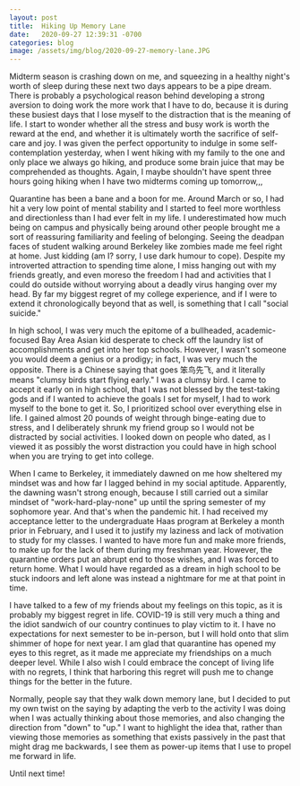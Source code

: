 ```yaml
---
layout: post
title:  Hiking Up Memory Lane
date:   2020-09-27 12:39:31 -0700
categories: blog
image: /assets/img/blog/2020-09-27-memory-lane.JPG
---
```

Midterm season is crashing down on me, and squeezing in a healthy night's worth of sleep during these next two days appears to be a pipe dream. There is probably a psychological reason behind developing a strong aversion to doing work the more work that I have to do, because it is during these busiest days that I lose myself to the distraction that is the meaning of life. I start to wonder whether all the stress and busy work is worth the reward at the end, and whether it is ultimately worth the sacrifice of self-care and joy. I was given the perfect opportunity to indulge in some self-contemplation yesterday, when I went hiking with my family to the one and only place we always go hiking, and produce some brain juice that may be comprehended as thoughts. Again, I maybe shouldn't have spent three hours going hiking when I have two midterms coming up tomorrow,,,

Quarantine has been a bane and a boon for me. Around March or so, I had hit a very low point of mental stability and I started to feel more worthless and directionless than I had ever felt in my life. I underestimated how much being on campus and physically being around other people brought me a sort of reassuring familiarity and feeling of belonging. Seeing the deadpan faces of student walking around Berkeley like zombies made me feel right at home. Just kidding (am I? sorry, I use dark humour to cope). Despite my introverted attraction to spending time alone, I miss hanging out with my friends greatly, and even moreso the freedom I had and activities that I could do outside without worrying about a deadly virus hanging over my head. By far my biggest regret of my college experience, and if I were to extend it chronologically beyond that as well, is something that I call "social suicide." 

In high school, I was very much the epitome of a bullheaded, academic-focused Bay Area Asian kid desperate to check off the laundry list of accomplishments and get into her top schools. However, I wasn't someone you would deem a genius or a prodigy; in fact, I was very much the opposite. There is a Chinese saying that goes <span class="thin">笨鸟先飞</span>, and it literally means "clumsy birds start flying early." I was a clumsy bird. I came to accept it early on in high school, that I was not blessed by the test-taking gods and if I wanted to achieve the goals I set for myself, I had to work myself to the bone to get it. So, I prioritized school over everything else in life. I gained almost 20 pounds of weight through binge-eating due to stress, and I deliberately shrunk my friend group so I would not be distracted by social activities. I looked down on people who dated, as I viewed it as possibly the worst distraction you could have in high school when you are trying to get into college. 

When I came to Berkeley, it immediately dawned on me how sheltered my mindset was and how far I lagged behind in my social aptitude. Apparently, the dawning wasn't strong enough, because I still carried out a similar mindset of "work-hard-play-none" up until the spring semester of my sophomore year. And that's when the pandemic hit. I had received my acceptance letter to the undergraduate Haas program at Berkeley a month prior in February, and I used it to justify my laziness and lack of motivation to study for my classes. I wanted to have more fun and make more friends, to make up for the lack of them during my freshman year. However, the quarantine orders put an abrupt end to those wishes, and I was forced to return home. What I would have regarded as a dream in high school to be stuck indoors and left alone was instead a nightmare for me at that point in time.

I have talked to a few of my friends about my feelings on this topic, as it is probably my biggest regret in life. COVID-19 is still very much a thing and the idiot sandwich of our country continues to play victim to it. I have no expectations for next semester to be in-person, but I will hold onto that slim shimmer of hope for next year. I am glad that quarantine has opened my eyes to this regret, as it made me appreciate my friendships on a much deeper level. While I also wish I could embrace the concept of living life with no regrets, I think that harboring this regret will push me to change things for the better in the future.

Normally, people say that they walk down memory lane, but I decided to put my own twist on the saying by adapting the verb to the activity I was doing when I was actually thinking about those memories, and also changing the direction from "down" to "up." I want to highlight the idea that, rather than viewing those memories as something that exists passively in the past that might drag me backwards, I see them as power-up items that I use to propel me forward in life. 

Until next time!
